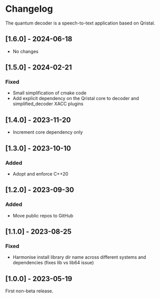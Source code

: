 # Changelog

The quantum decoder is a speech-to-text application based on Qristal.


## [1.6.0] - 2024-06-18

- No changes


## [1.5.0] - 2024-02-21

### Fixed

- Small simplification of cmake code
- Add explicit dependency on the Qristal core to decoder and simplified_decoder XACC plugins


## [1.4.0] - 2023-11-20

- Increment core dependency only


## [1.3.0] - 2023-10-10

### Added

- Adopt and enforce C++20


## [1.2.0] - 2023-09-30

### Added

- Move public repos to GitHub


## [1.1.0] - 2023-08-25

### Fixed

- Harmonise install library dir name across different systems and dependencies (fixes lib vs lib64 issue)


## [1.0.0] - 2023-05-19

First non-beta release.

